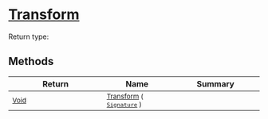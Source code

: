 # [Transform](./FilterPoints-100663753.md)


Return type:
## Methods

| Return | Name | Summary | 
| --- | --- | --- | 
| <sub>[Void](https://docs.microsoft.com/en-us/dotnet/api/System.Void)</sub><img width=200/>| <sub>[Transform](./FilterPoints-100663753.md) ( [`Signature`](./../../../../Signature.md) )</sub>| <sub></sub><img width=200/>| <br>


